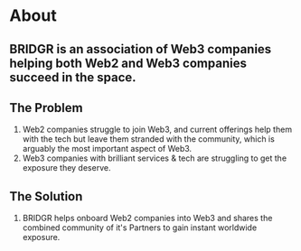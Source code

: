 # About

## BRIDGR is an association of Web3 companies helping both Web2 and Web3 companies succeed in the space.

## The Problem

1. Web2 companies struggle to join Web3, and current offerings help them with the tech but leave them stranded with the community, which is arguably the most important aspect of Web3.
2. Web3 companies with brilliant services & tech are struggling to get the exposure they deserve.

## The Solution

1. BRIDGR helps onboard Web2 companies into Web3 and shares the combined community of it's Partners to gain instant worldwide exposure.
